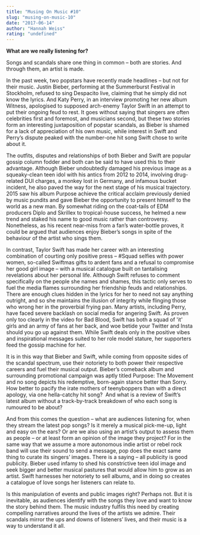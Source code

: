 ```yaml
---
title: "Musing On Music #10"
slug: "musing-on-music-10"
date: "2017-06-14"
author: "Hannah Weiss"
rating: "undefined"
---
```


**What are we really listening for?**

Songs and scandals share one thing in common – both are stories. And through them, an artist is made.

In the past week, two popstars have recently made headlines – but not for their music. Justin Bieber, performing at the Summerburst Festival in Stockholm, refused to sing Despacito live, claiming that he simply did not know the lyrics. And Katy Perry, in an interview promoting her new album Witness, apologised to supposed arch-enemy Taylor Swift in an attempt to put their ongoing feud to rest. It goes without saying that singers are often celebrities first and foremost, and musicians second, but these two stories form an interesting juxtaposition of popstar scandals, as Bieber is shamed for a lack of appreciation of his own music, while interest in Swift and Perry’s dispute peaked with the number-one hit song Swift chose to write about it.

The outfits, disputes and relationships of both Bieber and Swift are popular gossip column fodder and both can be said to have used this to their advantage. Although Bieber undoubtedly damaged his previous image as a squeaky-clean teen idol with his antics from 2012 to 2014, involving drug-related DUI charges, a monkey lost in Germany, and infamous bucket incident, he also paved the way for the next stage of his musical trajectory. 2015 saw his album Purpose achieve the critical acclaim previously denied by music pundits and gave Bieber the opportunity to present himself to the world as a new man. By somewhat riding on the coat-tails of EDM producers Diplo and Skrillex to tropical-house success, he helmed a new trend and staked his name to good music rather than controversy. Nonetheless, as his recent near-miss from a fan’s water-bottle proves, it could be argued that audiences enjoy Bieber’s songs in spite of the behaviour of the artist who sings them.

In contrast, Taylor Swift has made her career with an interesting combination of courting only positive press – #Squad selfies with power women, so-called Swiftmas gifts to ardent fans and a refusal to compromise her good girl image – with a musical catalogue built on tantalising revelations about her personal life. Although Swift refuses to comment specifically on the people she names and shames, this tactic only serves to fuel the media flames surrounding her friendship feuds and relationships. There are enough clues hidden in the lyrics for her to need not say anything outright, and so she maintains the illusion of integrity while flinging those who wrong her in the proverbial frying pan. Many artists, including Perry, have faced severe backlash on social media for angering Swift. As proven only too clearly in the video for Bad Blood, Swift has both a squad of 'it' girls and an army of fans at her back, and woe betide your Twitter and Insta should you go up against them. While Swift deals only in the positive vibes and inspirational messages suited to her role model stature, her supporters feed the gossip machine for her.

It is in this way that Bieber and Swift, while coming from opposite sides of the scandal spectrum, use their notoriety to both power their respective careers and fuel their musical output. Bieber’s comeback album and surrounding promotional campaign was aptly titled Purpose: The Movement and no song depicts his redemptive, born-again stance better than Sorry. How better to pacify the irate mothers of teenyboppers than with a direct apology, via one hella-catchy hit song?  And what is a review of Swift’s latest album without a track-by-track breakdown of who each song is rumoured to be about?

And from this comes the question – what are audiences listening for, when they stream the latest pop songs? Is it merely a musical pick-me-up, light and easy on the ears? Or are we also using an artist’s output to assess them as people – or at least form an opinion of the image they project? For in the same way that we assume a more autonomous indie artist or rebel rock band will use their sound to send a message, pop does the exact same thing to curate its singers’ images. There is a saying – all publicity is good publicity. Bieber used infamy to shed his constrictive teen idol image and seek bigger and better musical pastures that would allow him to grow as an artist. Swift harnesses her notoriety to sell albums, and in doing so creates a catalogue of love songs her listeners can relate to.

Is this manipulation of events and public images right? Perhaps not. But it is inevitable, as audiences identify with the songs they love and want to know the story behind them. The music industry fulfils this need by creating compelling narratives around the lives of the artists we admire. Their scandals mirror the ups and downs of listeners’ lives, and their music is a way to understand it all.
